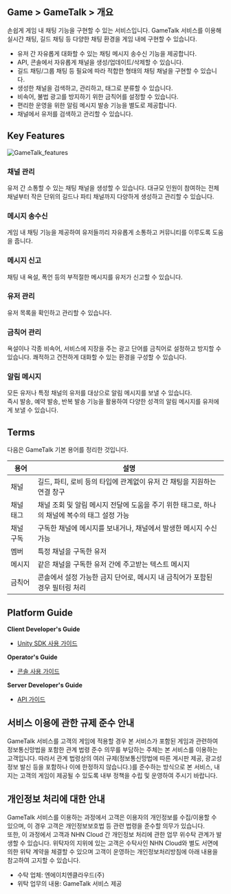 ## Game > GameTalk > 개요

손쉽게 게임 내 채팅 기능을 구현할 수 있는 서비스입니다. GameTalk 서비스를 이용해 실시간 채팅, 길드 채팅 등 다양한 채팅 환경을 게임 내에 구현할 수 있습니다.

* 유저 간 자유롭게 대화할 수 있는 채팅 메시지 송수신 기능을 제공합니다.
* API, 콘솔에서 자유롭게 채널을 생성/업데이트/삭제할 수 있습니다.
* 길드 채팅/그룹 채팅 등 필요에 따라 적합한 형태의 채팅 채널을 구현할 수 있습니다.
* 생성한 채널을 검색하고, 관리하고, 태그로 분류할 수 있습니다.
* 비속어, 불법 광고를 방지하기 위한 금칙어를 설정할 수 있습니다.
* 편리한 운영을 위한 알림 메시지 발송 기능을 별도로 제공합니다.
* 채널에서 유저를 검색하고 관리할 수 있습니다.

## Key Features

![GameTalk_features](http://static.toastoven.net/prod_gametalk/gametalk_overview_kr_v1.1.0.png)

### 채널 관리

유저 간 소통할 수 있는 채팅 채널을 생성할 수 있습니다. 대규모 인원이 참여하는 전체 채널부터 작은 단위의 길드나 파티 채널까지 다양하게 생성하고 관리할 수 있습니다.

### 메시지 송수신

게임 내 채팅 기능을 제공하여 유저들끼리 자유롭게 소통하고 커뮤니티를 이루도록 도움을 줍니다.

### 메시지 신고

채팅 내 욕설, 폭언 등의 부적절한 메시지를 유저가 신고할 수 있습니다.

### 유저 관리

유저 목록을 확인하고 관리할 수 있습니다. 

### 금칙어 관리

욕설이나 각종 비속어, 서비스에 지장을 주는 광고 단어를 금칙어로 설정하고 방지할 수 있습니다. 쾌적하고 건전하게 대화할 수 있는 환경을 구성할 수 있습니다.

### 알림 메시지

모든 유저나 특정 채널의 유저를 대상으로 알림 메시지를 보낼 수 있습니다.<br>
즉시 발송, 예약 발송, 반복 발송 기능을 활용하여 다양한 성격의 알림 메시지를 유저에게 보낼 수 있습니다.

## Terms

다음은 GameTalk 기본 용어를 정리한 것입니다.

| 용어      | 설명                                       |
| ------- | ---------------------------------------- |
| 채널  | 길드, 파티, 로비 등의 타입에 관계없이 유저 간 채팅을 지원하는 연결 창구    |
| 채널 태그  | 채널 조회 및 알림 메시지 전달에 도움을 주기 위한 태그로, 하나의 채널에 복수의 태그 설정 가능   |
| 채널 구독    | 구독한 채널에 메시지를 보내거나, 채널에서 발생한 메시지 수신 가능     |
| 멤버    | 특정 채널을 구독한 유저 |
| 메시지  | 같은 채널을 구독한 유저 간에 주고받는 텍스트 메시지  |
| 금칙어 | 콘솔에서 설정 가능한 금지 단어로, 메시지 내 금칙어가 포함된 경우 필터링 처리           |


## Platform Guide

**Client Developer's Guide**

* [Unity SDK 사용 가이드](./unity-guide)

**Operator's Guide**

* [콘솔 사용 가이드](./console-user-guide)

**Server Developer's Guide**

* [API 가이드](./server-guide/)

## 서비스 이용에 관한 규제 준수 안내

GameTalk 서비스를 고객의 게임에 적용할 경우 본 서비스가 포함된 게임과 관련하여 정보통신망법을 포함한 관계 법령 준수 의무를 부담하는 주체는 본 서비스를 이용하는 고객입니다. 따라서 관계 법령상의 여러 규제(정보통신망법에 따른 게시판 제공, 광고성 정보 발신 등을 포함하나 이에 한정하지 않습니다.)를 준수하는 방식으로 본 서비스, 내지는 고객의 게임이 제공될 수 있도록 내부 정책을 수립 및 운영하여 주시기 바랍니다.

## 개인정보 처리에 대한 안내

GameTalk 서비스를 이용하는 과정에서 고객은 이용자의 개인정보를 수집/이용할 수 있으며, 이 경우 고객은 개인정보보호법 등 관련 법령을 준수할 의무가 있습니다.<br>
또한, 이 과정에서 고객과 NHN Cloud 간 개인정보 처리에 관한 업무 위수탁 관계가 발생할 수 있습니다. 위탁자의 지위에 있는 고객은 수탁사인 NHN Cloud와 별도 서면에 의한 위탁 계약을 체결할 수 있으며 고객이 운영하는 개인정보처리방침에 아래 내용을 참고하여 고지할 수 있습니다.

* 수탁 업체: 엔에이치엔클라우드(주)
* 위탁 업무의 내용: GameTalk 서비스 제공